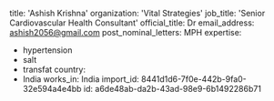 title: 'Ashish Krishna'
organization: 'Vital Strategies'
job_title: 'Senior Cardiovascular Health Consultant'
official_title: Dr
email_address: ashish2056@gmail.com
post_nominal_letters: MPH
expertise:
  - hypertension
  - salt
  - transfat
country:
  - India
works_in: India
import_id: 8441d1d6-7f0e-442b-9fa0-32e594a4e4bb
id: a6de48ab-da2b-43ad-98e9-6b1492286b71
